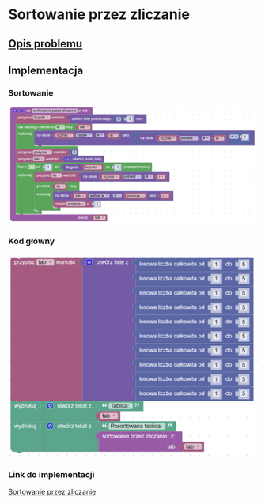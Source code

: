 # Sortowanie przez zliczanie

## [Opis problemu](../../../../algorithms/sorting/counting-sort.md)


## Implementacja

### Sortowanie

![](../../../../assets/counting_sort.png)

### Kod główny

![](../../../../assets/counting_sort_main.png)

### Link do implementacji

[Sortowanie przez zliczanie](https://blockly-demo.appspot.com/static/demos/code/index.html?lang=pl#zopmdh)
